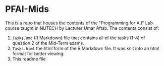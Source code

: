 # PFAI-Mids
This is a repo that houses the contents of the "Programming for A.I" Lab course taught in NUTECH by Lecturer Umar Aftab. The contents consist of: 
1. `Tasks.Rmd` (R Markdown) file that contains all of the tasks (1-4) of question 2 of the Mid-Term exams.
2. `Tasks.html` the html form of the R Markdown file. It was knit into an html format for better viewing.
3. This readme file

